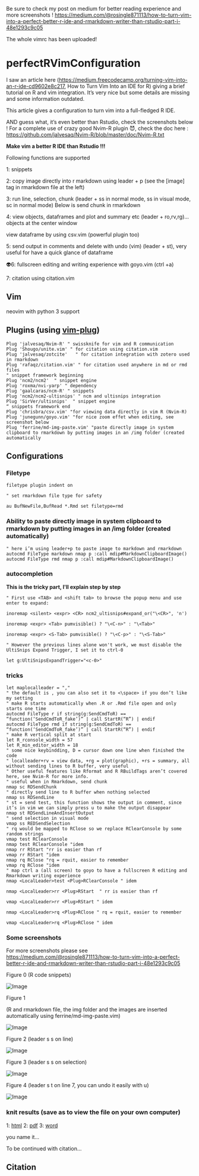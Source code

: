 Be sure to check my post on medium for better reading experience and more screenshots ! 
https://medium.com/@rosingle871113/how-to-turn-vim-into-a-perfect-better-r-ide-and-rmarkdown-writer-than-rstudio-part-i-48e1293c9c05

The whole vimrc has been uploaded!

# perfectRVimConfiguration

I saw an article here (https://medium.freecodecamp.org/turning-vim-into-an-r-ide-cd9602e8c217, How to Turn Vim Into an IDE for R) giving a brief tutorial on R and vim integration. It’s very nice but some details are missing and some information outdated.

This article gives a configuration to turn vim into a full-fledged R IDE.

AND guess what, it’s even better than Rstudio, check the screenshots below !
For a complete use of crazy good Nvim-R plugin 😈, check the doc here : https://github.com/jalvesaq/Nvim-R/blob/master/doc/Nvim-R.txt

**Make vim a better R IDE than Rstudio !!!**

Following functions are supported

1: snippets

2: copy image directly into r markdown using leader + p (see the [image] tag in rmarkdown file at the left)

3: run line, selection, chunk (leader + ss in normal mode, ss in visual mode, sc in normal mode)
Below is send chunk in rmarkdown

4: view objects, dataframes and plot and summary etc (leader + ro,rv,rg)…
objects at the center window

view dataframe by using csv.vim (powerful plugin too)

5: send output in comments and delete with undo (vim) (leader + st), very useful for have a quick glance of dataframe

👽6: fullscreen editing and writing experience with goyo.vim (ctrl +a)

7: citation using citation.vim

## Vim 

neovim with python 3 support

## Plugins (using [vim-plug](https://github.com/junegunn/vim-plug))

```
Plug 'jalvesaq/Nvim-R' " swissknife for vim and R communication
Plug 'Shougo/unite.vim' " for citation using citation.vim
Plug 'jalvesaq/zotcite'   " for citation integration with zotero used in rmarkdown
Plug 'rafaqz/citation.vim' " for citation used anywhere in md or rmd files
" snippet framework beginning
Plug 'ncm2/ncm2'  " snippet engine
Plug 'roxma/nvi-yarp' " dependency
Plug 'gaalcaras/ncm-R' " snippets
Plug 'ncm2/ncm2-ultisnips' " ncm and ultisnips integration
Plug 'SirVer/ultisnips'  " snippet engine
“ snippets framework end
Plug 'chrisbra/csv.vim' "for viewing data directly in vim R (Nvim-R)
Plug 'junegunn/goyo.vim' "for nice zoom effet when editing, see screenshot below
Plug 'ferrine/md-img-paste.vim' "paste directly image in system clipboard to rmarkdown by putting images in an /img folder (created automatically
```
## Configurations
### Filetype
```
filetype plugin indent on

" set rmarkdown file type for safety

au BufNewFile,BufRead *.Rmd set filetype=rmd
```

### Ability to paste directly image in system clipboard to rmarkdown by putting images in an /img folder (created automatically)

```
" here i’m using leader+p to paste image to markdown and rmarkdown
autocmd FileType markdown nmap p :call mdip#MarkdownClipboardImage()
autocmd FileType rmd nmap p :call mdip#MarkdownClipboardImage()
```

### autocompletion

**This is the tricky part, I'll explain step by step**

```
" First use <TAB> and <shift tab> to browse the popup menu and use enter to expand:
  
inoremap <silent> <expr> <CR> ncm2_ultisnips#expand_or("\<CR>", 'n')
  
inoremap <expr> <Tab> pumvisible() ? "\<C-n>" : "\<Tab>"
  
inoremap <expr> <S-Tab> pumvisible() ? "\<C-p>" : "\<S-Tab>"

" However the previous lines alone won't work, we must disable the UltiSnips Expand Trigger, I set it to ctrl-0

let g:UltiSnipsExpandTrigger="<c-0>"
```
  
### tricks
```
let maplocalleader = ","
" the default is , you can also set it to <\space> if you don’t like my setting
" make R starts automatically when .R or .Rmd file open and only starts one time
autocmd FileType r if string(g:SendCmdToR) == “function(‘SendCmdToR_fake’)” | call StartR(“R”) | endif
autocmd FileType rmd if string(g:SendCmdToR) == “function(‘SendCmdToR_fake’)” | call StartR(“R”) | endif
" make R vertical split at start
let R_rconsole_width = 57
let R_min_editor_width = 18
" some nice keybindding, D = cursor down one line when finished the code
" localleader+rv = view data, +rg = plot(graphic), +rs = summary, all without sending lines to R buffer, very useful
" Other useful features like Rformat and R RBuildTags aren’t covered here, see Nvim-R for more info.
" useful when in Rmarkdown, send chunk
nmap sc RDSendChunk
" directly send line to R buffer when nothing selected
nmap ss RDSendLine
" st = send test, this function shows the output in comment, since it’s in vim we can simply press u to make the output disappear
nmap st RDSendLineAndInsertOutput
" send selection in visual mode
vmap ss REDSendSelection
" rq would be mapped to RClose so we replace RClearConsole by some random strings
vmap test RClearConsole 
nmap test RClearConsole "idem
nmap rr RStart "rr is easier than rf
vmap rr RStart "idem
nmap rq RClose "rq = rquit, easier to remember
vmap rq RClose "idem
" map ctrl a (all screen) to goyo to have a fullscreen R editing and Rmarkdown writing experience
nmap <LocalLeader>test <Plug>RClearConsole " idem
  
nmap <LocalLeader>rr <Plug>RStart  " rr is easier than rf
  
vmap <LocalLeader>rr <Plug>RStart " idem
  
nmap <LocalLeader>rq <Plug>RClose " rq = rquit, easier to remember
  
vmap <LocalLeader>rq <Plug>RClose " idem
```
  
### Some screenshots

For more screenshots please see 
https://medium.com/@rosingle871113/how-to-turn-vim-into-a-perfect-better-r-ide-and-rmarkdown-writer-than-rstudio-part-i-48e1293c9c05

Figure 0 (R code snippets)

![Image](img/1553112465-28002.png)

Figure 1 

(R and rmarkdown file, the img folder and the images are inserted automatically using ferrine/md-img-paste.vim)

![Image](img/1553110909-4357.png)

Figure 2 (leader s s on line)

![Image](img/1553110117-26114.png)

Figure 3 (leader s s on selection)

![Image](img/1553110189-31788.png)

Figure 4 (leader s t on line 7, you can undo it easily with u)

![Image](img/1553110242-16740.png)

### knit results (save as to view the file on your own computer)

1: [html](knitOutput/test.html)
2: [pdf](knitOutput/test.pdf)
3: [word](knitOutput/test.docx)

you name it...

To be continued with citation...

## Citation


